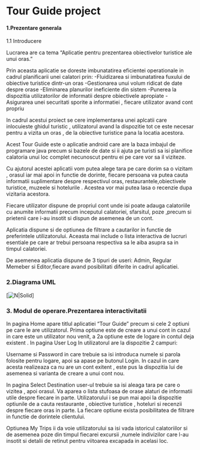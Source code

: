 
# Tour Guide project

 #### 1.Prezentare generala

1.1 Introducere

Lucrarea are ca tema “Aplicatie pentru prezentarea obiectivelor turistice  ale unui oras.”

Prin aceasta aplicatie se doreste imbunatatirea eficientei operationale in cadrul planificarii unei calatori prin:
-Fluidizarea si imbunatatirea fuxului de obiective turistice dintr-un oras
-Gestionarea unui volum ridicat de date despre orase
-Eliminarea planurilor ineficiente din sistem
-Punerea la dispozitia utilizatorilor de informatii despre obiectivele apropiate
-Asigurarea unei securitati sporite a informatiei , fiecare utilizator avand cont propriu

In cadrul acestui proiect se cere implementarea unei aplcatii care inlocuieste ghidul turistic , utilizatorul avand la dispozitie tot ce este necesar pentru a vizita un oras , de la obiective turistice pana la locatia acestora.

Acest Tour Guide este o aplicatie android care are la baza imbajul de programare java precum si bazele de date si ii ajuta pe turisti sa isi planifice calatoria unui loc complet necunoscut pentru ei pe care vor sa il viziteze.

Cu ajutorul acestei aplicatii vom putea alege tara pe care dorim sa o vizitam , orasul iar mai apoi in functie de dorinte, fiecare persoana va putea cauta informatii suplimentare despre respectivul oras, restaurantele,obiectivele turistice, muzeele si hotelurile . Acestea vor mai putea lasa o recenzie dupa vizitaria acestora.

Fiecare utilizator dispune de propriul cont unde isi poate adauga calatoriile cu anumite informatii precum inceputul calatoriei, sfarsitul, poze ,precum si prietenii care i-au insotit si dispun de asemenea de un cont.

Aplicatia dispune si de optiunea de filtrare a cautarilor in functie de preferintele utilizatorului. Aceasta mai include o lista interactiva de lucruri esentiale pe care ar trebui persoana respectiva sa le aiba asupra sa in timpul calatoriei.

De asemenea aplicatia dispune de 3 tipuri de useri: Admin, Regular Memeber si Editor,fiecare avand posibilitati diferite in cadrul aplicatiei.

### 2.Diagrama UML
[![N|Solid](https://i.ibb.co/zHtqqyn/Capture.png")]

### 3. Modul de operare.Prezentarea interactivitatii

In pagina Home apare titlul aplicatiei “Tour Guide” precum si cele 2 optiuni pe care le are utilizatorul. Prima optiune este de creare a unui cont in cazul in care este un utilizator nou venit, a 2a optiune este de logare in contul deja existent .
In pagina User Log In utilizatorul are la dispozitie 2 campuri:

Username si Password in care trebuie sa isi introduca numele si parola folosite pentru logare, apoi sa apase pe butonul Login. In cazul in care acesta realizeaza ca nu are un cont exitent , este pus la dispozitia lui de asemenea si varianta de creare a unui cont nou.

In pagina Select Destination user-ul trebuie sa isi aleaga tara pe care o vizitea , apoi orasul. Va aparea o lista stufoasa de orase alaturi de informatii utile despre fiecare in parte. Utilizatorului i se pun mai apoi la dispozitie optiunile de a cauta restaurante , obiective turistice , hoteluri si recenzii despre fiecare oras in parte. La fiecare optiune exista posibilitatea de filtrare in functie de dorintele clientului.

Optiunea My Trips ii da voie utilizatorului sa isi vada istoricul calatoriilor si de asemenea poze din timpul fiecarei excursii ,numele indivizilor care l-au insotit si detalii de retinut pentru viitoarea excapada in acelasi loc. 

   [dill]: <https://github.com/joemccann/dillinger>
   [git-repo-url]: <https://github.com/joemccann/dillinger.git>
   [john gruber]: <http://daringfireball.net>
   [df1]: <http://daringfireball.net/projects/markdown/>
   [markdown-it]: <https://github.com/markdown-it/markdown-it>
   [Ace Editor]: <http://ace.ajax.org>
   [node.js]: <http://nodejs.org>
   [Twitter Bootstrap]: <http://twitter.github.com/bootstrap/>
   [jQuery]: <http://jquery.com>
   [@tjholowaychuk]: <http://twitter.com/tjholowaychuk>
   [express]: <http://expressjs.com>
   [AngularJS]: <http://angularjs.org>
   [Gulp]: <http://gulpjs.com>

   [PlDb]: <https://github.com/joemccann/dillinger/tree/master/plugins/dropbox/README.md>
   [PlGh]: <https://github.com/joemccann/dillinger/tree/master/plugins/github/README.md>
   [PlGd]: <https://github.com/joemccann/dillinger/tree/master/plugins/googledrive/README.md>
   [PlOd]: <https://github.com/joemccann/dillinger/tree/master/plugins/onedrive/README.md>
   [PlMe]: <https://github.com/joemccann/dillinger/tree/master/plugins/medium/README.md>
   [PlGa]: <https://github.com/RahulHP/dillinger/blob/master/plugins/googleanalytics/README.md>
